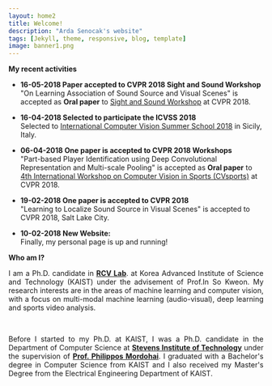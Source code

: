 ```yaml
---
layout: home2
title: Welcome!
description: "Arda Senocak's website"
tags: [Jekyll, theme, responsive, blog, template]
image: banner1.png
---
```

**My recent activities**

* **16-05-2018 Paper accepted to CVPR 2018 Sight and Sound Workshop** <br>
"On Learning Association of Sound Source and Visual Scenes" is accepted as <b>Oral paper</b> to <a href="http://sightsound.org/">Sight and Sound Workshop</a> at CVPR 2018. 

* **16-04-2018 Selected to participate the ICVSS 2018** <br>
Selected to <a href="http://iplab.dmi.unict.it/icvss2018/Home">International Computer Vision Summer School 2018</a> in Sicily, Italy.

* **06-04-2018 One paper is accepted to CVPR 2018 Workshops** <br>
"Part-based Player Identification using Deep Convolutional Representation and Multi-scale Pooling" is accepted as <b>Oral paper</b> to <a href="http://www.vap.aau.dk/cvsports/">4th International Workshop on Computer Vision in Sports (CVsports)</a> at CVPR 2018.

* **19-02-2018 One paper is accepted to CVPR 2018** <br>
"Learning to Localize Sound Source in Visual Scenes" is accepted to CVPR 2018, Salt Lake City.

* **10-02-2018 New Website:** <br>
Finally, my personal page is up and running!

**Who am I?**
<br>

<p align="justify">I am a Ph.D. candidate in <a href="http://rcv.kaist.ac.kr"><b>RCV Lab</b></a>. at Korea Advanced Institute of Science and Technology (KAIST) under the advisement of Prof.In So Kweon. My research interests are in the areas of machine learning and computer vision, with a focus on multi-modal machine learning (audio-visual), deep learning and sports video analysis.</p>

<br />

<p align="justify">Before I started to my Ph.D. at KAIST, I was a Ph.D. candidate in the Department of Computer Science at <a href="https://www.stevens.edu/schaefer-school-engineering-science/departments/computer-science"><b>Stevens Institute of Technology</b></a>  under the supervision of <a href="https://www.cs.stevens.edu/~mordohai/index.html"><b>Prof. Philippos Mordohai</b></a>. I graduated with a Bachelor's degree in Computer Science from KAIST and I also received my Master's Degree from the Electrical Engineering Department of KAIST.</p>

